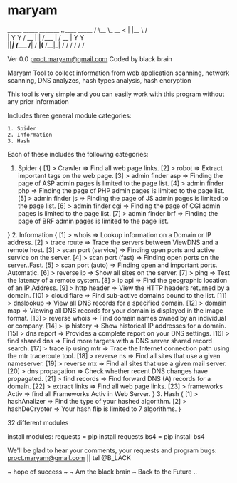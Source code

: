 # maryam
  _____ _____ _______ ___.__._____    _____
 /     \\__  \\_  __ <   |  |\__  \  /     \
|  Y Y  \/ __ \|  | \/\___  | / __ \|  Y Y  \
|__|_|  (____  /__|   / ____|(____  /__|_|  /
      \/     \/       \/          \/      \/

Ver 0.0
proct.maryam@gmail.com
Coded by black brain

Maryam Tool to collect information from 
	web application scanning,
	network scanning,
	DNS analyzes,
	hash types analysis,
    hash encryption

This tool is very simple and you can easily work with this program without any prior information

Includes three general module categories:

	1. Spider
	2. Information
	3. Hash

Each of these includes the following categories:
1. Spider {
        [1] > Crawler => Find all web page links.
        [2] > robot => Extract important tags on the web page.
        [3] > admin finder asp => Finding the page of ASP admin pages is limited to the page list.
        [4] > admin finder php => Finding the page of PHP admin pages is limited to the page list.
        [5] > admin finder js => Finding the page of JS admin pages is limited to the page list.
        [6] > admin finder cgi => Finding the page of CGI admin pages is limited to the page list.
        [7] > admin finder brf => Finding the page of BRF admin pages is limited to the page list.

}
2. Information {
        [1] > whois => Lookup information on a Domain or IP address.
        [2] > trace route => Trace the servers between ViewDNS and a remote host.
        [3] > scan port (service) => Finding open ports and active service on the server.
        [4] > scan port (fast) => Finding open ports on the server..Fast.
        [5] > scan port (auto) => Finding open and important ports. Automatic.
        [6] > reverse ip => Show all sites on the server.
        [7] > ping => Test the latency of a remote system.
        [8] > ip api => Find the geographic location of an IP Address.
        [9] > http header => View the HTTP headers returned by a domain.
        [10] > cloud flare => Find sub-active domains bound to the list.
        [11] > dnslookup => View all DNS records for a specified domain.
        [12] > domain map => Viewing all DNS records for your domain is displayed in the image format.
        [13] > reverse whois => Find domain names owned by an individual or company.
        [14] > ip history => Show historical IP addresses for a domain.
        [15] > dns report => Provides a complete report on your DNS settings.
        [16] > find shared dns => Find more targets with a DNS server shared record search.
        [17] > trace ip using mtr => Trace the Internet connection path using the mtr traceroute tool.
        [18] > reverse ns => Find all sites that use a given nameserver.
        [19] > reverse mx => Find all sites that use a given mail server.
        [20] > dns propagation => Check whether recent DNS changes have propagated.
        [21] > find records => Find forward DNS (A) records for a domain.
        [22] > extract links => Find all web page links.
	[23] > frameworks Activ => find all Frameworks Activ in Web Server.
}
3. Hash {
        [1] > hashAnalizer => Find the type of your hashed algorithm.
        [2] > hashDeCrypter => Your hash flip is limited to 7 algorithms.
}

32 different modules

install modules:
	requests = pip install requests
	bs4 = pip install bs4

We'll be glad to hear your comments, your requests and program bugs:
	proct.maryam@gmail.com || tel @B_LACK

~ hope of success ~
~ Am the black brain ~
Back to the Future .. 
